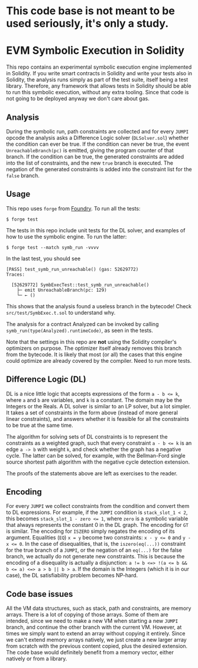**This code base is not meant to be used seriously, it's only a study.**
========================================================================

EVM Symbolic Execution in Solidity
==================================

This repo contains an experimental symbolic execution engine implemented in
Solidity.
If you write smart contracts in Solidity and write your tests also in Solidity,
the analysis runs simply as part of the test suite, itself being a test
library.
Therefore, any framework that allows tests in Solidity should be able to run
this symbolic execution, without any extra tooling.
Since that code is not going to be deployed anyway we don't care about gas.

Analysis
--------

During the symbolic run, path constraints are collected and for every `JUMPI`
opcode the analysis asks a Difference Logic solver (`DLSolver.sol`) whether the
condition can ever be true.
If the condition can never be true, the event `UnreachableBranch(pc)` is
emitted, giving the program counter of that branch.
If the condition can be true, the generated constraints are added into the list
of constraints, and the new `true` branch is executed.
The negation of the generated constraints is added into the constraint list for
the `false` branch.

Usage
-----

This repo uses `forge` from [Foundry](https://github.com/gakonst/foundry/).
To run all the tests:

```
$ forge test
```

The tests in this repo include unit tests for the DL solver, and examples of
how to use the symbolic engine.
To run the latter:

```
$ forge test --match symb_run -vvvv
```

In the last test, you should see

```
[PASS] test_symb_run_unreachable() (gas: 52629772)
Traces:

  [52629772] SymbExecTest::test_symb_run_unreachable()
    ├─ emit UnreachableBranch(pc: 129)
    └─ ← ()
```

This shows that the analysis found a useless branch in the bytecode!
Check `src/test/SymbExec.t.sol` to understand why.

The analysis for a contract Analyzed can be invoked by calling
`symb_run(type(Analyzed).runtimeCode)`, as seen in the tests.

Note that the settings in this repo are **not** using the Solidity compiler's
optimizers on purpose.
The optimizer itself already removes this branch from the bytecode.
It is likely that most (or all) the cases that this engine could optimize are
already covered by the compiler.
Need to run more tests.

Difference Logic (DL)
---------------------

DL is a nice little logic that accepts expressions of the form `a - b <= k`,
where `a` and `b` are variables, and `k` is a constant.
The domain may be the Integers or the Reals.
A DL solver is similar to an LP solver, but a lot simpler.
It takes a set of constraints in the form above (instead of more general linear
constraints), and answers whether it is feasible for all the constraints to be
true at the same time.

The algorithm for solving sets of DL constraints is to represent the
constraints as a weighted graph, such that every constraint `a - b <= k` is an
edge `a -> b` with weight `k`, and check whether the graph has a negative
cycle.
The latter can be solved, for example, with the Bellman-Ford single source
shortest path algorithm with the negative cycle detection extension.

The proofs of the statements above are left as exercises to the reader.

Encoding
--------

For every `JUMPI` we collect constraints from the condition and convert them to
DL expressions.
For example, if the `JUMPI` condition is `stack_slot_1 < 2`, this becomes
`stack_slot_1 - zero <= 1`, where `zero` is a symbolic variable that always
represents the constant 0 in the DL graph.
The encoding for `GT` is similar.
The encoding for `ISZERO` simply negates the encoding of its argument.
Equalities (`EQ`) `x = y` become two constraints: `x - y <= 0` and `y - x <=
0`.
In the case of disequalities, that is, the `iszero(eq(...))` constraint for the
true branch of a `JUMPI`, or the negation of an `eq(...)` for the false branch,
we actually do not generate new constraints.
This is because the encoding of a disequality is actually a disjunction: `a !=
b <=> !(a <= b && b <= a) <=> a > b || b > a`.
If the domain is the Integers (which it is in our case), the DL satisfiability
problem becomes NP-hard.

Code base issues
----------------

All the VM data structures, such as stack, path and constraints, are memory arrays.
There is a lot of copying of those arrays.
Some of them are intended, since we need to make a new VM when starting a new
`JUMPI` branch, and continue the other branch with the current VM.
However, at times we simply want to extend an array without copying it
entirely.
Since we can't extend memory arrays natively, we just create a new larger array
from scratch with the previous content copied, plus the desired extension.
The code base would definitely benefit from a memory vector, either natively
or from a library.

